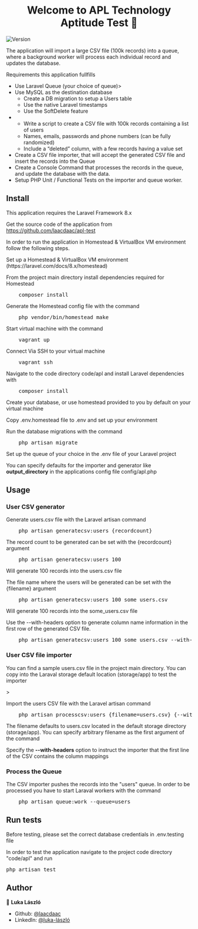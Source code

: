<h1 align="center">Welcome to APL Technology Aptitude Test 👋</h1>
<p>
  <img alt="Version" src="https://img.shields.io/badge/version-1.0.0-blue.svg?cacheSeconds=2592000" />
</p>

<p> The application will import a large CSV file (100k records) into a queue, where a background worker will process each individual record and updates the database.</p>

<p>Requirements this application fullfills</p>

<p>
    <ul>
        <li>Use Laravel Queue (your choice of queue)></li>
        <li>Use MySQL as the destination database
            <ul>    
                <li>Create a DB migration to setup a Users table</li>
                <li>Use the native Laravel timestamps</li>
                <li>Use the SoftDelete feature</li>
            </ul>
        </li>
        <li>
            <ul>
                <li>Write a script to create a CSV file with 100k records containing a list of users</li>
                <li>Names, emails, passwords and phone numbers (can be fully randomized)</li>
                <li>Include a “deleted” column, with a few records having a value set</li>
            </ul>
        </li>
        <li>Create a CSV file importer, that will accept the generated CSV file and insert the records into the Queue</li>
        <li>Create a Console Command that processes the records in the queue, and update the  database with the data.</li>
        <li>Setup PHP Unit / Functional Tests on the importer and queue worker.</li>
    </ul>
</p>

## Install

<p>This application requires the Laravel Framework 8.x</p>

<p>Get the source code of the application from <a href="https://github.com/laacdaac/apl-test">https://github.com/laacdaac/apl-test</a></p>

<p>In order to run the application in Homestead & VirtualBox VM environment follow the following steps.</p>
<p>Set up a Homestead & VirtualBox VM environment (https://laravel.com/docs/8.x/homestead)</p>

<p>From the project main directory install dependencies required for Homestead</p>

<pre>
    composer install
</pre>

<p>Generate the Homestead config file with the command</p>

<pre>
    php vendor/bin/homestead make
</pre>

<p>Start virtual machine with the command</p>
<pre>
    vagrant up
</pre>

<p>Connect Via SSH to your virtual machine</p>

<pre>
    vagrant ssh
</pre>

<p>Navigate to the code directory code/apl and install Laravel dependencies with</p>
<pre>
    composer install
</pre>

<p>Create your database, or use homestead provided to you by default on your virtual machine</p>

<p>Copy .env.homestead file to .env and set up your environment</p>

<p>Run the database migrations with the command</p>

<pre>
    php artisan migrate
</pre>

<p>Set up the queue of your choice in the .env file of your Laravel project</p>

<p>You can specify defaults for the importer and generator like <b>output_directory</b> in the applications config file config/apl.php</p>

## Usage

<h3>User CSV generator</h3>
<p>Generate users.csv file with the Laravel artisan command</p>

<pre>
    php artisan generatecsv:users {recordcount}
</pre>

<p>The record count to be generated can be set with the {recordcount} argument</p>

<pre>
    php artisan generatecsv:users 100
</pre>

<p>Will generate 100 records into the users.csv file</p>

<p>The file name where the users will be generated can be set with the {filename} argument</p>

<pre>
    php artisan generatecsv:users 100 some_users.csv
</pre>

<p>Will generate 100 records into the some_users.csv file</p>

<p>Use the --with-headers option to generate column name information in the first row of the generated CSV file.</p>

<pre>
    php artisan generatecsv:users 100 some_users.csv --with-headers
</pre>

<h3>User CSV file importer</h3>

<p>You can find a sample users.csv file in the project main directory. You can copy into the Laraval storage default location (storage/app) to test the importer</p>>

<p>Import the users CSV file with the Laravel artisan command</p>

<pre>
    php artisan processcsv:users {filename=users.csv} {--with-headers}
</pre>

<p>The filename defaults to users.csv located in the default storage directory (storage/app). You can specify arbitrary filename as the first argument of the command</p>

<p>Specify the <b>--with-headers</b> option to instruct the importer that the first line of the CSV contains the column mappings</p>

<h3>Process the Queue</h3>

<p>The CSV importer pushes the records into the "users" queue. In order to be processed you have to start Laraval workers with the command</p>

<pre>
    php artisan queue:work --queue=users
</pre>

## Run tests

<p>Before testing, please set the correct database credentials in .env.testing file</p>
<p>In order to test the application navigate to the project code directory "code/apl" and run</p>

<pre>
php artisan test
</pre>

## Author

👤 **Luka László**

* Github: [@laacdaac](https://github.com/laacdaac)
* LinkedIn: [@luka-lászló](https://linkedin.com/in/luka-lászló)

